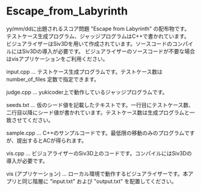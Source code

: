 # Escape_from_Labyrinth

yy/mm/ddに出題されるスコア問題 "Escape from Labyrinth" の配布物です。
テストケース生成プログラム、ジャッジプログラムはC++で書かれています。
ビジュアライザーはSiv3Dを用いて作成されています。ソースコードのコンパイルにはSiv3Dの導入が必要です。
ビジュアライザーのソースコードが不要な場合はvisアプリケーションをご利用ください。

input.cpp ... テストケース生成プログラムです。テストケース数は number_of_files 定数で指定できます。

judge.cpp ... yukicoder上で動作しているジャッジプログラムです。

seeds.txt ... 仮のシード値を記載したテキストです。一行目にテストケース数、二行目以降にシード値が書かれています。テストケース数は生成プログラムと一致させてください。

sample.cpp ... C++のサンプルコードです。最低限の移動のみのプログラムですが、提出するとACが得られます。

vis.cpp ... ビジュアライザーのSiv3D上のコードです。コンパイルにはSiv3Dの導入が必要です。

vis (アプリケーション) ... ローカル環境で動作するビジュアライザーです。本アプリと同じ階層に "input.txt" および "output.txt" を配置してください。
